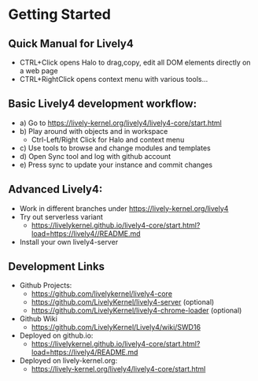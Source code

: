 # Getting Started

## Quick Manual for Lively4

- CTRL+Click opens Halo to drag,copy, edit all DOM elements directly on a web page
- CTRL+RightClick opens context menu with various tools...

## Basic Lively4 development workflow:

- a) Go to https://lively-kernel.org/lively4/lively4-core/start.html
- b) Play around with objects and in workspace 
  - Ctrl-Left/Right Click for Halo and context menu
- c) Use tools to browse and change modules and templates
- d) Open Sync tool and log with github account 
- e) Press sync to update your instance and commit changes

## Advanced Lively4: 

- Work in different branches under https://lively-kernel.org/lively4
- Try out serverless variant   
  - https://livelykernel.github.io/lively4-core/start.html?load=https://lively4//README.md
- Install your own lively4-server

## Development Links

- Github Projects: 
  - https://github.com/livelykernel/lively4-core 
  - https://github.com/LivelyKernel/lively4-server (optional) 
  - https://github.com/LivelyKernel/lively4-chrome-loader (optional)
- Github Wiki 
  - https://github.com/LivelyKernel/Lively4/wiki/SWD16
- Deployed on github.io: 
  - https://livelykernel.github.io/lively4-core/start.html?load=https://lively4/README.md
- Deployed on lively-kernel.org: 
  - https://lively-kernel.org/lively4/lively4-core/start.html

